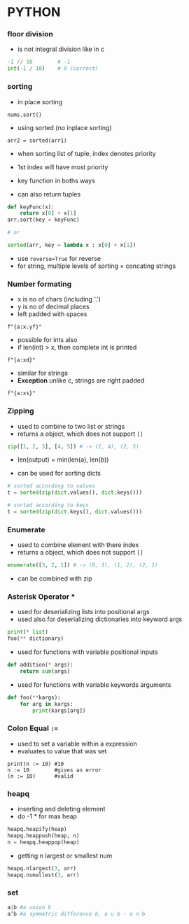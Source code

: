 # PYTHON

### floor division

- is not integral division like in c

```py
-1 // 10        # -1
int(-1 / 10)    # 0 (correct)
```

### sorting

-   in place sorting

```
nums.sort()
```

-   using sorted (no inplace sorting)

```
arr2 = sorted(arr1)
```

-   when sorting list of tuple, index denotes priority
-   1st index will have most priority

-   key function in boths ways
-   can also return tuples

```python
def keyFunc(x):
    return x[0] + x[1]
arr.sort(key = keyFunc)

# or

sorted(arr, key = lambda x : x[0] + x[1])
```

-   use `reverse=True` for reverse
-   for string, multiple levels of sorting = concating strings

### Number formating

-   x is no of chars (including '.')
-   y is no of decimal places
-   left padded with spaces

```
f"{a:x.yf}"
```

-   possible for ints also
-   if len(int) > x, then complete int is printed

```
f"{a:xd}"
```

-   similar for strings
-   **Exception** unlike c, strings are right padded

```
f"{a:xs}"
```

### Zipping

-   used to combine to two list or strings
-   returns a object, which does not support `[]`

```py
zip([1, 2, 3], [4, 5]) # -> (1, 4), (2, 5)
```

-   len(output) = min(len(a), len(b))

-   can be used for sorting dicts

```py
# sorted according to values
t = sorted(zip(dict.values(), dict.keys()))

# sorted according to keys
t = sorted(zip(dict.keys(), dict.values()))
```

### Enumerate

-   used to combine element with there index
-   returns a object, which does not support `[]`

```py
enumerate([3, 2, 1]) # -> (0, 3), (1, 2), (2, 1)
```

-   can be combined with zip

### Asterisk Operator \*

-   used for deserializing lists into positional args
-   used also for deserializing dictionaries into keyword args

```py
print(* list)
foo(** dictionary)
```

-   used for functions with variable positional inputs

```py
def addition(* args):
    return sum(args)
```

-   used for functions with variable keywords arguments

```py
def foo(**kargs):
    for arg in kargs:
        print(kargs[arg])
```

### Colon Equal `:=`

- used to set a variable within a expression
- evaluates to value that was set

```
print(n := 10) #10
n := 10        #gives an error
(n := 10)      #valid
```

### heapq

-   inserting and deleting element
-   do -1 \* for max heap

```py
heapq.heapify(heap)
heapq.heappush(heap, n)
n = heapq.heappop(heap)
```

-   getting n largest or smallest num

```py
heapq.nlargest(3, arr)
heapq.nsmallest(3, arr)
```

### set

```py
a|b #a union b
a^b #a symmetric difference b, a u b - a n b
```
